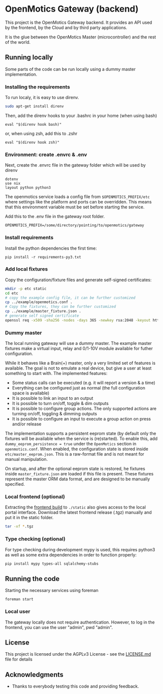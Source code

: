 # OpenMotics Gateway (backend)

This project is the OpenMotics Gateway backend. It provides an API used by the frontend, by the Cloud and by third party applications. 

It is the glue between the OpenMotics Master (microcontroller) and the rest of the world.

## Running locally

Some parts of the code can be run locally using a dummy master implementation.

### Installing the requirements
To run localy, it is easy to use direnv.

```sh
sudo apt-get install direnv
```

Then, add the direnv hooks to your .bashrc in your home (when using bash)
```
eval "$(direnv hook bash)"
```
or, when using zsh, add this to .zshr
```
eval "$(direnv hook zsh)"
```

### Environment: create .envrc & .env
Next, create the .envrc file in the gateway folder which will be used by direnv

```
dotenv
use nix
layout python python3
```

The openmotics service loads a config file from `$OPENMOTICS_PREFIX/etc`
where settings like the platform and ports can be overridden. This means that this environment variable
must be set before starting the service.

Add this to the .env file in the gateway root folder.
```
OPENMOTICS_PREFIX=/some/directory/pointing/to/openmotics/gateway
```

### Install requirements

Install the python dependencies the first time:
```
pip install -r requirements-py3.txt
```

### Add local fixtures
Copy the configuration/fixture files and generate self-signed certificates:

```sh
mkdir -p etc static
cd etc
# copy the example config file, it can be further customized
cp ../example/openmotics.conf .
# Copy the fixtures, they can be further customized
cp ../example/master_fixture.json .
# generate self signed certificate
openssl req -x509 -sha256 -nodes -days 365 -newkey rsa:2048 -keyout https.key -out https.crt -subj '/CN=om-developer'
```


### Dummy master

The local running gateway will use a dummy master. The example master fixtures make a virtual input, relay and 0/1-10V module available for futher configuration.

While it behaves like a Brain(+) master, only a very limited set of features is available. The goal is not to
emulate a real device, but give a user at least something to start with. The implemented features:
* Some status calls can be executed (e.g. it will report a version & a time)
* Everything can be configured just as normal (the full configuration space is available)
* It is possible to link an input to an output
* It is possible to turn on/off, toggle & dim outputs
* It is possible to configure group actions. The only supported actions are turning on/off, toggling & dimming outputs
* It is possible to configure an input to execute a group action on press and/or release

The implementation supports a persistent eeprom state (by default only the fixtures will be available when the service is (re)started).
To enable this, add `dummy_eeprom_persistence = true` under the `OpenMotics` section in `openmotics.conf`. When enabled, the configuration
state is stored inside `etc/master_eeprom.json`. This is a raw-format file and is not meant for manual manipulation. 


On startup, and after the optional eeprom state is restored, he fixtures inside `master_fixture.json` are loaded if this file is present. 
These fixtures represent the master ORM data format, and are designed to be manually specified.


### Local frontend (optional) 

Extracting the [frontend build](https://github.com/openmotics/frontend/releases) to `./static` also gives access to the local portal interface.
Download the latest frontend release (.tgz) manually and put it in the static folder.

```sh
tar -xf *.tgz
```


### Type checking (optional)

For type checking during development mypy is used, this requires python3 as well as
some extra dependencies in order to function properly:

```sh
pip install mypy types-all sqlalchemy-stubs
```


## Running the code

Starting the necessary services using foreman
```
foreman start
```

### Local user
The gateway locally does not require authentication.
However, to log in the frontend, you can use the user "admin", pwd "admin".


## License

This project is licensed under the AGPLv3 License - see the [LICENSE.md](LICENSE.md) file for details

## Acknowledgments

* Thanks to everybody testing this code and providing feedback.

